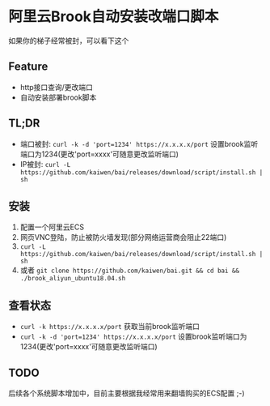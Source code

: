 # 阿里云Brook自动安装改端口脚本
如果你的梯子经常被封，可以看下这个

## Feature
+ http接口查询/更改端口
+ 自动安装部署brook脚本

## TL;DR
+ 端口被封: `curl -k -d 'port=1234' https://x.x.x.x/port` 设置brook监听端口为1234(更改'port=xxxx'可随意更改监听端口)
+ IP被封: `curl -L https://github.com/kaiwen/bai/releases/download/script/install.sh | sh`

## 安装

1. 配置一个阿里云ECS
2. 网页VNC登陆，防止被防火墙发现(部分网络运营商会阻止22端口)
3. `curl -L https://github.com/kaiwen/bai/releases/download/script/install.sh | sh`
3. 或者 `git clone https://github.com/kaiwen/bai.git && cd bai && ./brook_aliyun_ubuntu18.04.sh`

## 查看状态

+ `curl -k https://x.x.x.x/port` 获取当前brook监听端口
+ `curl -k -d 'port=1234' https://x.x.x.x/port` 设置brook监听端口为1234(更改'port=xxxx'可随意更改监听端口)

## TODO

后续各个系统脚本增加中，目前主要根据我经常用来翻墙购买的ECS配置 ;-)
